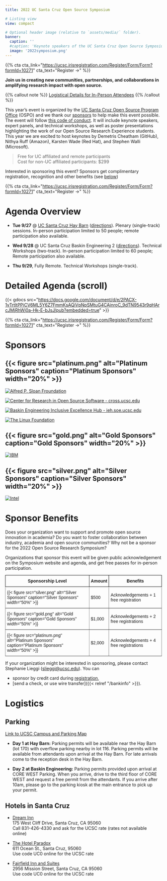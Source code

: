```yaml
---
title: 2022 UC Santa Cruz Open Source Symposium

# Listing view
view: compact

# Optional header image (relative to `assets/media/` folder).
banner:
  caption: ''
  #caption: 'Keynote speakers of the UC Santa Cruz Open Source Symposium on September 27-29 at UC Santa Cruz feature keynote speakers Demetris White Cheatham, Senior Director, diversity, Inclusion & Belonging Strategy, GitHub, Stephen Walli, Principal Program Manager, Azure Office of CTO, Microsoft, Karsten Wade, Principal Community Architect, Red Hat, Nithya Ruff, Head, Open Source Program Office, Amazon, Chair, Linux Foundation Board of Directors'
  image: '2022symposium.png'
---
```


{{% cta cta_link="https://ucsc.irisregistration.com/Register/Form/Form?formId=10271" cta_text="Register →" %}}

**Join us in creating new communities, partnerships, and collaborations in amplifying research impact with open source.**

{{% callout note %}}
[Logistical Details for In-Person Attendees](#logistics)
{{% /callout %}}

This year’s event is organized by the [UC Santa Cruz Open Source Program Office](https://ospo.ucsc.edu/) (OSPO) and we thank our [sponsors](#sponsors) to help make this event possible. The event will follow [this code of conduct](https://docs.google.com/document/d/e/2PACX-1vQMA4vVjqQYmAvSRpjOemfBJUb-1NsBThQSvJOrECzyYJz9myHrqdr6DBV2oFFBpvFeQ7TG_Sn793SZ/pub). It will include keynote speakers, expert panels, and technical workshops, as well as poster presentations highlighting the work of our Open Source Research Experience students. This year we are excited to host keynotes by Demetris Cheatham (GitHub), Nithya Ruff (Amazon), Karsten Wade (Red Hat), and Stephen Walli (Microsoft). 

> Free for UC affiliated and remote participants  
> Cost for non-UC affiliated participants: $299

Interested in sponsoring this event? Sponsors get complimentary registration, recognition and other benefits (see [below](#sponsor-benefits))

{{% cta cta_link="https://ucsc.irisregistration.com/Register/Form/Form?formId=10271" cta_text="Register →" %}}

# Agenda Overview

- **Tue 9/27** @ [UC Santa Cruz Hay Barn](https://cowellhaybarn.ucsc.edu/about/index.html) ([directions](https://cowellhaybarn.ucsc.edu/resources/haybarn-guest%20parking%20map.pdf)). Plenary (single-track) sessions. In-person participation limited to 50 people; remote participation also available.

- **Wed 9/28** @ UC Santa Cruz Baskin Engineering 2 ([directions](https://engineering.ucsc.edu/about/locations/baskin-engineering-building)). Technical Workshops (two-track). In-person participation limited to 60 people; Remote participation also available.

- **Thu 9/29**, Fully Remote. Technical Workshops (single-track).

# Detailed Agenda (scroll)

{{< gdocs src="https://docs.google.com/document/d/e/2PACX-1vTrtltPPiCV6ML5Y6Z7FmmKsAQiVpNpSMtuG4CAinroC_9dTN9543r9qHArcJMjRhWj0a-Hk-E-bJsJ/pub?embedded=true" >}}

{{% cta cta_link="https://ucsc.irisregistration.com/Register/Form/Form?formId=10271" cta_text="Register →" %}}

# Sponsors

## {{< figure src="platinum.png" alt="Platinum Sponsors" caption="Platinum Sponsors" width="20%" >}}

[![Alfred P. Sloan Froundation](Logo-2B-SMALL-Gold-Blue.png)](https://sloan.org)

[![Center for Research in Open Source Software - cross.ucsc.edu](SwagLogo.stickerCropped.png)](https://cross.ucsc.edu)

[![Baskin Engineering Inclusive Excellence Hub - ieh.soe.ucsc.edu](IEH-logo.png)](https://ieh.soe.ucsc.edu/)

[![The Linux Foundation](LF-logo.png)](https://www.linuxfoundation.org)

## {{< figure src="gold.png" alt="Gold Sponsors" caption="Gold Sponsors" width="20%" >}}

[![IBM](IBM-logo.jpeg)](https://research.ibm.com)

## {{< figure src="silver.png" alt="Silver Sponsors" caption="Silver Sponsors" width="20%" >}}

[![Intel](intel-logo.png)](https://www.intel.com)

# Sponsor Benefits

Does your organization want to support and promote open source innovation in academia? Do you want to foster collaboration between industry, academia and open source communities? Why not be a sponsor for the 2022 Open Source Research Symposium?  

Organizations that sponsor this event will be given public acknowledgement on the Symposium website and agenda, and get free passes for in-person participation.

<style type="text/css">
.tg  {border-collapse:collapse;border-spacing:0;margin:0px auto;}
.tg td{border-color:black;border-style:solid;border-width:1px;font-family:Arial, sans-serif;font-size:14px;
  overflow:hidden;padding:10px 5px;word-break:normal;}
.tg th{border-color:black;border-style:solid;border-width:1px;font-family:Arial, sans-serif;font-size:14px;
  font-weight:bold;overflow:hidden;padding:10px 5px;word-break:normal;}
.tg .tg-0pky{border-color:inherit;text-align:left;vertical-align: middle}
</style>
<table class="tg">
<thead>
  <tr>
    <th class="th-0pky">Sponsorship Level</th>
    <th class="th-0pky">Amount</th>
    <th class="th-0pky">Benefits</th>
  </tr>
</thead>
<tbody>
  <tr>
    <td class="tg-0pky">{{< figure src="silver.png" alt="Silver Sponsors" caption="Silver Sponsors" width="50%" >}}</td>
    <td class="tg-0pky">$500</td>
    <td class="tg-0pky">Acknowledgements + 1 free registration</td>
  </tr>
  <tr>
    <td class="tg-0pky">{{< figure src="gold.png" alt="Gold Sponsors" caption="Gold Sponsors" width="50%" >}}</td>
    <td class="tg-0pky">$1,000</td>
    <td class="tg-0pky">Acknowledgements + 2 free registrations</td>
  </tr>
  <tr>
    <td class="tg-0pky">{{< figure src="platinum.png" alt="Platinum Sponsors" caption="Platinum Sponsors" width="50%" >}}</td>
    <td class="tg-0pky">$2,000</td>
    <td class="tg-0pky">Acknowledgements + 4 free registrations</td>
  </tr>
</tbody>
</table>  


If your organization might be interested in sponsoring, please contact Stephanie Lieggi ([slieggi@ucsc.edu](mailto:slieggi@ucsc.edu)). You can 
- sponsor by credit card during [registration](https://ucsc.irisregistration.com/Register/Form/Form?formId=10271), 
- [send a check, or use wire transfer]({{< relref "/bankinfo" >}}).

# Logistics

## Parking

[Link to UCSC Campus and Parking Map](https://taps.ucsc.edu/pdf/parking-map.pdf)  

- **Day 1 at Hay Barn:** Parking permits will be available near the Hay Barn (lot 170) with overflow parking nearby in lot 116. Parking permits will be available from attendants upon arrival at the Hay Barn. For late arrivals come to the reception desk in the Hay Barn.

- **Day 2 at Baskin Engineering:** Parking permits provided upon arrival at CORE WEST Parking. When you arrive, drive to the third floor of CORE WEST and request a free permit from the attendants. If you arrive after 10am, please go to the parking kiosk at the main entrance to pick up your permit.

## Hotels in Santa Cruz

- [Dream Inn](http://www.dreaminnsantacruz.com)  
175 West Cliff Drive, Santa Cruz, CA 95060  
Call 831-426-4330 and ask for the UCSC rate (rates not available online)  

- [The Hotel Paradox](https://www.marriott.com/en-us/hotels/sjcak-hotel-paradox-autograph-collection/overview/?scid=f2ae0541-1279-4f24-b197-a979c79310b0)  
611 Ocean St., Santa Cruz, 95060  
Use code UC0 online for the UCSC rate  

- [Fairfield Inn and Suites](https://www.marriott.com/en-us/hotels/sjccr-fairfield-inn-and-suites-santa-cruz/overview/?scid=f2ae0541-1279-4f24-b197-a979c79310b0)  
2956 Mission Street, Santa Cruz, CA 95060  
Use code UC0 online for the UCSC rate  